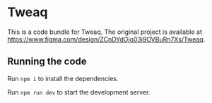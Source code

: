 
  # Tweaq

  This is a code bundle for Tweaq. The original project is available at https://www.figma.com/design/ZCnDYdOjo03i9OVBuRn7Xs/Tweaq.

  ## Running the code

  Run `npm i` to install the dependencies.

  Run `npm run dev` to start the development server.
  